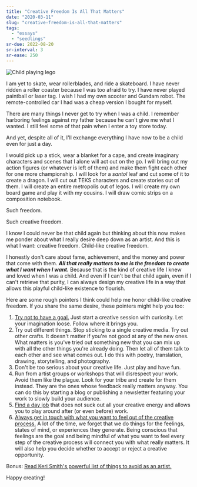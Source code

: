 ```yaml
---
title: "Creative Freedom Is All That Matters"
date: "2020-03-11"
slug: "creative-freedom-is-all-that-matters"
tags:
  - "essays"
  - "seedlings"
sr-due: 2022-08-20
sr-interval: 3
sr-ease: 250
---
```


![Child playing lego](child-playing-lego.jpg)

I am yet to skate, wear rollerblades, and ride a skateboard. I have never ridden a roller coaster because I was too afraid to try. I have never played paintball or laser tag. I wish I had my own scooter and Gundam robot. The remote-controlled car I had was a cheap version I bought for myself.

There are many things I never get to try when I was a child. I remember harboring feelings against my father because he can't give me what I wanted. I still feel some of that pain when I enter a toy store today.

And yet, despite all of it, I'll exchange everything I have now to be a child even for just a day.

I would pick up a stick, wear a blanket for a cape, and create imaginary characters and scenes that I alone will act out on the go. I will bring out my action figures (or whatever is left of them) and make them fight each other for one more championship. I will look for a _santol_ leaf and cut some of it to create a dragon. I will cut out TEKS characters and create stories out of them. I will create an entire metropolis out of legos. I will create my own board game and play it with my cousins. I will draw comic strips on a composition notebook.

Such freedom.

Such creative freedom.

I know I could never be that child again but thinking about this now makes me ponder about what I really desire deep down as an artist. And this is what I want: creative freedom. Child-like creative freedom.

I honestly don't care about fame, achievement, and the money and power that come with them. **_All that really matters to me is the freedom to create what I want when I want._** Because that is the kind of creative life I knew and loved when I was a child. And even if I can't be that child again, even if I can't retrieve that purity, I can always design my creative life in a way that allows this playful child-like existence to flourish.

Here are some rough pointers I think could help me honor child-like creative freedom. If you share the same desire, these pointers might help you too:

1. [Try not to have a goal.](https://zenhabits.net/goal-less/) Just start a creative session with curiosity. Let your imagination loose. Follow where it brings you.
2. Try out different things. Stop sticking to a single creative media. Try out other crafts. It doesn't matter if you're not good at any of the new ones. What matters is you've tried out something new that you can mix up with all the other things you're already doing. Then let all of them talk to each other and see what comes out. I do this with poetry, translation, drawing, storytelling, and photography.
3. Don't be too serious about your creative life. Just play and have fun.
4. Run from artist groups or workshops that will disrespect your work. Avoid them like the plague. Look for your tribe and create for them instead. They are the ones whose feedback really matters anyway. You can do this by starting a blog or publishing a newsletter featuring your work to slowly build your audience.
5. [Find a day job](https://puttylike.com/dont-let-anyone-shame-you-for-having-a-day-job/) that does not suck out all your creative energy and allows you to play around after (or even before) work.
6. [Always get in touch with what you want to feel out of the creative process.](/accessing-ginhawa-directly/) A lot of the time, we forget that we do things for the feelings, states of mind, or experiences they generate. Being conscious that feelings are the goal and being mindful of what you want to feel every step of the creative process will connect you with what really matters. It will also help you decide whether to accept or reject a creative opportunity.

Bonus: [Read Keri Smith's powerful list of things to avoid as an artist.](http://www.kerismith.com/blog/how-to-feel-miserable-as-an-artist/)

Happy creating!
